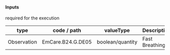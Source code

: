 #### Inputs

required for the execution

| type | code / path | valueType | Description |
|---|---|---|---|
| Observation | EmCare.B24.G.DE05 | boolean/quantity | Fast Breathing |

